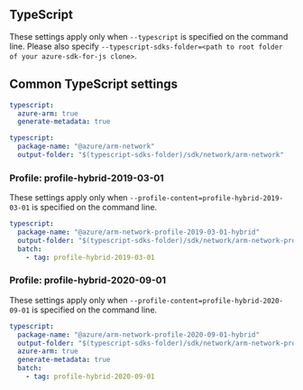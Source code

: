 ## TypeScript

These settings apply only when `--typescript` is specified on the command line.
Please also specify `--typescript-sdks-folder=<path to root folder of your azure-sdk-for-js clone>`.

## Common TypeScript settings

``` yaml $(typescript)
typescript:
  azure-arm: true
  generate-metadata: true
```

``` yaml $(typescript) && !$(profile-content)
typescript:
  package-name: "@azure/arm-network"
  output-folder: "$(typescript-sdks-folder)/sdk/network/arm-network"
```

### Profile: profile-hybrid-2019-03-01

These settings apply only when `--profile-content=profile-hybrid-2019-03-01` is specified on the command line.

``` yaml $(profile-content)=='profile-hybrid-2019-03-01'
typescript:
  package-name: "@azure/arm-network-profile-2019-03-01-hybrid"
  output-folder: "$(typescript-sdks-folder)/sdk/network/arm-network-profile-2019-03-01-hybrid"
  batch:
    - tag: profile-hybrid-2019-03-01
```

### Profile: profile-hybrid-2020-09-01

These settings apply only when `--profile-content=profile-hybrid-2020-09-01` is specified on the command line.

``` yaml $(profile-content)=='profile-hybrid-2020-09-01'
typescript:
  package-name: "@azure/arm-network-profile-2020-09-01-hybrid"
  output-folder: "$(typescript-sdks-folder)/sdk/network/arm-network-profile-2020-09-01-hybrid"
  azure-arm: true
  generate-metadata: true
  batch:
    - tag: profile-hybrid-2020-09-01
```
